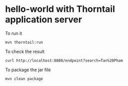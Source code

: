 # hello-world with Thorntail application server
To run it  
```
mvn thorntail:run
```  
To check the result
```
curl http://localhost:8080/endpoint?search=Tan%20Pham  
```
To package the jar file  
```
mvn clean package
```